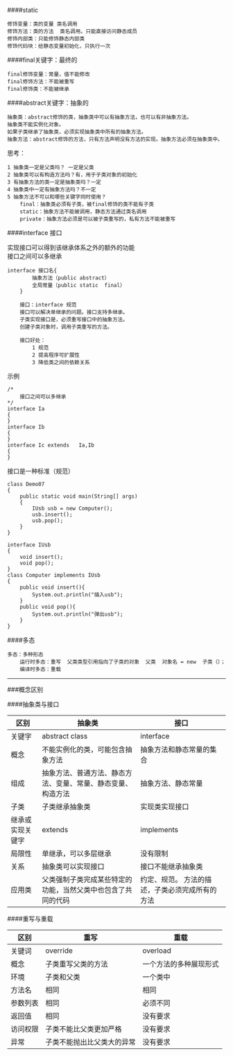 ####static

    修饰变量：类的变量 类名调用
	修饰方法：类的方法  类名调用。只能直接访问静态成员
	修饰内部类：只能修饰静态内部类
	修饰代码块：给静态变量初始化，只执行一次

####final关键字：最终的

	final修饰变量：常量，值不能修改
	final修饰方法：不能被重写
	final修饰类：不能被继承

####abstract关键字：抽象的

    抽象类：abstract修饰的类，抽象类中可以有抽象方法，也可以有非抽象方法。
    抽象类不能实例化对象。
    如果子类继承了抽象类，必须实现抽象类中所有的抽象方法。
    抽象方法：abstract修饰的方法，只有方法声明没有方法的实现。抽象方法必须在抽象类中。

思考：

    1 抽象类一定是父类吗？ 一定是父类
	2 抽象类可以有构造方法吗？有，用于子类对象的初始化
	3 有抽象方法的类一定是抽象类吗？一定
	4 抽象类中一定有抽象方法吗？不一定
	5 抽象方法不可以和哪些关键字同时使用？
		final：抽象类必须有子类，被final修饰的类不能有子类
		static：抽象方法不能被调用，静态方法通过类名调用
		private：抽象方法必须是可以被子类重写的，私有方法不能被重写

####interface 接口

实现接口可以得到该继承体系之外的额外的功能  
接口之间可以多继承

    interface 接口名{
    		抽象方法（public abstract）
    		全局常量（public static  final）
    	}
    
    	接口：interface 规范
    	接口可以解决单继承的问题。接口支持多继承。
    	子类实现接口是，必须重写接口中的抽象方法。
    	创建子类对象时，调用子类重写的方法。
    
    	接口好处：
    		1 规范
    		2 提高程序可扩展性
    		3 降低类之间的依赖关系
    
示例

    /*
    	接口之间可以多继承
    */
    interface Ia
    {
    }
    interface Ib
    {
    }
    interface Ic extends   Ia,Ib
    {
    }

接口是一种标准（规范）

    class Demo07 
    {
    	public static void main(String[] args) 
    	{
    		IUsb usb = new Computer();
    		usb.insert();
    		usb.pop();
    	}
    }
    
    interface IUsb
    {
    	void insert();
    	void pop();
    }
    class Computer implements IUsb
    {
    	public void insert(){
    		System.out.println("插入usb");
    	}
    	public void pop(){
    		System.out.println("弹出usb");
    	}
    }
    
####多态

    多态：多种形态
		运行时多态：重写  父类类型引用指向了子类的对象  父类  对象名 = new  子类（）；
 		编译时多态：重载

----
###概念区别

####抽象类与接口

区别 | 抽象类 | 接口
------------ | ------------- | ------------
关键字|abstract  class  | interface
概念 | 不能实例化的类，可能包含抽象方法 | 抽象方法和静态常量的集合
组成 | 抽象方法、普通方法、静态方法、变量、常量、静态变量、构造方法 | 抽象方法、静态常量
子类 |子类继承抽象类| 实现类实现接口
继承或实现关键字|extends|implements
局限性|单继承，可以多层继承 |没有限制
关系 | 抽象类可以实现接口|接口不能继承抽象类
应用类 |父类强制子类完成某些特定的功能，当然父类中也包含了共同的代码 |约定、规范。 方法的描述，子类必须完成所有的方法

####重写与重载

区别|重写|重载
----|-----|-----
关键词|override|overload
概念|子类重写父类的方法|一个方法的多种展现形式
环境|子类和父类|一个类中
方法名|相同|相同
参数列表|相同|必须不同
返回值|相同|没有要求
访问权限|子类不能比父类更加严格|没有要求
异常|子类不能抛出比父类大的异常|没有要求

